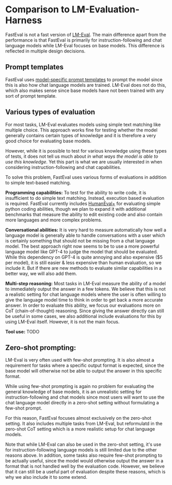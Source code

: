 # Comparison to LM-Evaluation-Harness

FastEval is not a fast version of [LM-Eval](https://github.com/EleutherAI/lm-evaluation-harness).
The main difference apart from the performance is that FastEval is primarily for instruction-following and chat language models while LM-Eval focuses on base models.
This difference is reflected in multiple design decisions.

## Prompt templates
FastEval uses [model-specific prompt templates](docs/model-type.md) to prompt the model since this is also how chat language models are trained.
LM-Eval does not do this, which also makes sense since base models have not been trained with any sort of prompt template.

## Various types of evaluation
For most tasks, LM-Eval evaluates models using simple text matching like multiple choice.
This approach works fine for testing whether the model generally contains certain types of knowledge and it is therefore a very good choice for evaluating base models.

However, while it is possible to test for various knowledge using these types of tests, it does not tell us much about _in what ways the model is able to use this knowledge_.
Yet this part is what we are usually interested in when considering instruction-following and chat capabilities.

To solve this problem, FastEval uses various forms of evaluations in addition to simple text-based matching.

**Programming capabilities:**
To test for the ability to write code, it is insufficient to do simple text matching.
Instead, execution based evaluation is required.
FastEval currently includes [HumanEval+](https://github.com/evalplus/evalplus) for evaluating simple python coding abilities, though we plan to expand it with additional benchmarks that measure the ability to edit existing code and also contain more languages and more complex problems.

**Conversational abilities:**
It is very hard to measure automatically how well a language model is generally able to handle conversations with a user which is certainly something that should not be missing from a chat language model.
The best approach right now seems to be to use a more powerful language model like GPT-4 to judge the model that should be evaluated.
While this dependency on GPT-4 is quite annoying and also expensive ($5 per model), it is still easier & less expensive than human evaluation, so we include it.
But if there are new methods to evaluate similar capabilities in a better way, we will also add them.

**Multi-step reasoning:**
Most tasks in LM-Eval measure the ability of a model to immediately output the answer in a few tokens.
We believe that this is not a realistic setting for chat language models where the user is often willing to give the language model time to think in order to get back a more accurate answer.
In order to evaluate this ability, we focus our evaluations more on CoT (chain-of-thought) reasoning.
Since giving the answer directly can still be useful in some cases, we also additional include evaluations for this by using LM-Eval itself.
However, it is not the main focus.

**Tool use:**
TODO

## Zero-shot prompting:
LM-Eval is very often used with few-shot prompting.
It is also almost a requirement for tasks where a specific output format is expected, since the base model will otherwise not be able to output the answer in this specific format.

While using few-shot prompting is again no problem for evaluating the general knowledge of base models, it is an unrealistic setting for instruction-following and chat models since most users will want to use the chat language model directly in a zero-shot setting without formulating a few-shot prompt.

For this reason, FastEval focuses almost exclusively on the zero-shot setting.
It also includes multiple tasks from LM-Eval, but reformulatd in the zero-shot CoT setting which is a more realistic setup for chat language models.

Note that while LM-Eval can also be used in the zero-shot setting, it's use for instruction-following language models is still limited due to the other reasons above.
In addition, some tasks also require few-shot prompting to be actually useful, since the model would otherwise output the answer in a format that is not handled well by the evaluation code.
However, we believe that it can still be a useful part of evaluation despite these reasons, which is why we also include it to some extend.
